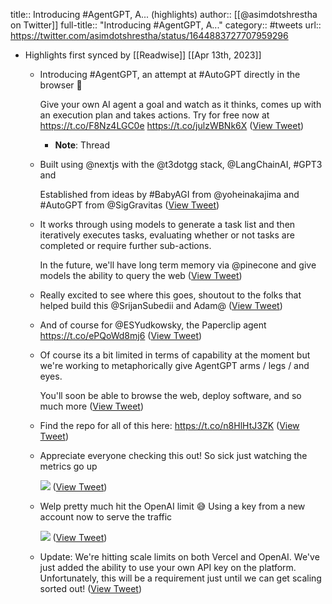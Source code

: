 title:: Introducing #AgentGPT, A... (highlights)
author:: [[@asimdotshrestha on Twitter]]
full-title:: "Introducing \#AgentGPT, A..."
category:: #tweets
url:: https://twitter.com/asimdotshrestha/status/1644883727707959296

- Highlights first synced by [[Readwise]] [[Apr 13th, 2023]]
	- Introducing #AgentGPT, an attempt at #AutoGPT directly in the browser 🤖
	  
	  Give your own AI agent a goal and watch as it thinks, comes up with an execution plan and takes actions. Try for free now at https://t.co/F8Nz4LGC0e https://t.co/julzWBNk6X ([View Tweet](https://twitter.com/asimdotshrestha/status/1644883727707959296))
		- **Note**: Thread
	- Built using @nextjs with the @t3dotgg stack, @LangChainAI, #GPT3 and 
	  
	  Established from ideas by #BabyAGI from @yoheinakajima and #AutoGPT from @SigGravitas ([View Tweet](https://twitter.com/asimdotshrestha/status/1644883731960979456))
	- It works through using models to generate a task list and then iteratively executes tasks, evaluating whether or not tasks are completed or require further sub-actions.
	  
	  In the future, we'll have long term memory via @pinecone and give models the ability to query the web ([View Tweet](https://twitter.com/asimdotshrestha/status/1644883733328310273))
	- Really excited to see where this goes, shoutout to the folks that helped build this @SrijanSubedii and Adam@ ([View Tweet](https://twitter.com/asimdotshrestha/status/1644883734649507842))
	- And of course for @ESYudkowsky, the Paperclip agent https://t.co/ePQoWd8mj6 ([View Tweet](https://twitter.com/asimdotshrestha/status/1644924159993184256))
	- Of course its a bit limited in terms of capability at the moment but we're working to metaphorically give AgentGPT arms / legs / and eyes. 
	  
	  You'll soon be able to browse the web, deploy software, and so much more ([View Tweet](https://twitter.com/asimdotshrestha/status/1644925182887469056))
	- Find the repo for all of this here: https://t.co/n8HlHtJ3ZK ([View Tweet](https://twitter.com/asimdotshrestha/status/1644930785970122752))
	- Appreciate everyone checking this out! So sick just watching the metrics go up 
	  
	  ![](https://pbs.twimg.com/media/FtQc6-NaAAQ0Xzy.png) ([View Tweet](https://twitter.com/asimdotshrestha/status/1644971879730651138))
	- Welp pretty much hit the OpenAI limit 😅 Using a key from a new account now to serve the traffic 
	  
	  ![](https://pbs.twimg.com/media/FtVjW0EaQAAMuZ4.jpg) ([View Tweet](https://twitter.com/asimdotshrestha/status/1645330943463550978))
	- Update: We're hitting scale limits on both Vercel and OpenAI. We've just added the ability to use your own API key on the platform. Unfortunately, this will be a requirement just until we can get scaling sorted out! ([View Tweet](https://twitter.com/asimdotshrestha/status/1645519323656773633))